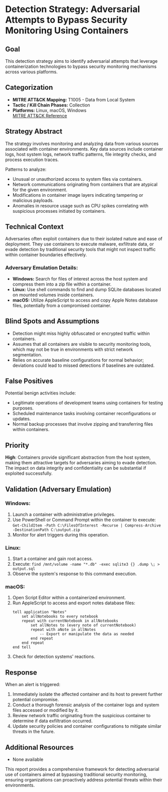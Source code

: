 # Detection Strategy: Adversarial Attempts to Bypass Security Monitoring Using Containers

## Goal
This detection strategy aims to identify adversarial attempts that leverage containerization technologies to bypass security monitoring mechanisms across various platforms.

## Categorization
- **MITRE ATT&CK Mapping:** T1005 - Data from Local System
- **Tactic / Kill Chain Phases:** Collection
- **Platforms:** Linux, macOS, Windows  
  [MITRE ATT&CK Reference](https://attack.mitre.org/techniques/T1005)

## Strategy Abstract
The strategy involves monitoring and analyzing data from various sources associated with container environments. Key data sources include container logs, host system logs, network traffic patterns, file integrity checks, and process execution traces.

Patterns to analyze:
- Unusual or unauthorized access to system files via containers.
- Network communications originating from containers that are atypical for the given environment.
- Modifications in container image layers indicating tampering or malicious payloads.
- Anomalies in resource usage such as CPU spikes correlating with suspicious processes initiated by containers.

## Technical Context
Adversaries often exploit containers due to their isolated nature and ease of deployment. They use containers to execute malware, exfiltrate data, or evade detection by traditional security tools that might not inspect traffic within container boundaries effectively.

### Adversary Emulation Details:
- **Windows:** Search for files of interest across the host system and compress them into a zip file within a container.
- **Linux:** Use shell commands to find and dump SQLite databases located on mounted volumes inside containers.
- **macOS:** Utilize AppleScript to access and copy Apple Notes database files, potentially from a compromised container.

## Blind Spots and Assumptions
- Detection might miss highly obfuscated or encrypted traffic within containers.
- Assumes that all containers are visible to security monitoring tools, which may not be true in environments with strict network segmentation.
- Relies on accurate baseline configurations for normal behavior; deviations could lead to missed detections if baselines are outdated.

## False Positives
Potential benign activities include:
- Legitimate operations of development teams using containers for testing purposes.
- Scheduled maintenance tasks involving container reconfigurations or updates.
- Normal backup processes that involve zipping and transferring files within containers.

## Priority
**High**: Containers provide significant abstraction from the host system, making them attractive targets for adversaries aiming to evade detection. The impact on data integrity and confidentiality can be substantial if exploited successfully.

## Validation (Adversary Emulation)
### Windows:
1. Launch a container with administrative privileges.
2. Use PowerShell or Command Prompt within the container to execute: `Get-ChildItem -Path C:\FilesOfInterest -Recurse | Compress-Archive -DestinationPath C:\output.zip`
3. Monitor for alert triggers during this operation.

### Linux:
1. Start a container and gain root access.
2. Execute: `find /mnt/volume -name "*.db" -exec sqlite3 {} .dump \; > output.sql`
3. Observe the system's response to this command execution.

### macOS:
1. Open Script Editor within a containerized environment.
2. Run AppleScript to access and export notes database files:
   ```applescript
   tell application "Notes"
       set allNotebooks to every notebook
       repeat with currentNotebook in allNotebooks
           set allNotes to (every note of currentNotebook)
           repeat with aNote in allNotes
               -- Export or manipulate the data as needed
           end repeat
       end repeat
   end tell
   ```
3. Check for detection systems' reactions.

## Response
When an alert is triggered:
1. Immediately isolate the affected container and its host to prevent further potential compromise.
2. Conduct a thorough forensic analysis of the container logs and system files accessed or modified by it.
3. Review network traffic originating from the suspicious container to determine if data exfiltration occurred.
4. Update security policies and container configurations to mitigate similar threats in the future.

## Additional Resources
- None available

This report provides a comprehensive framework for detecting adversarial use of containers aimed at bypassing traditional security monitoring, ensuring organizations can proactively address potential threats within their environments.